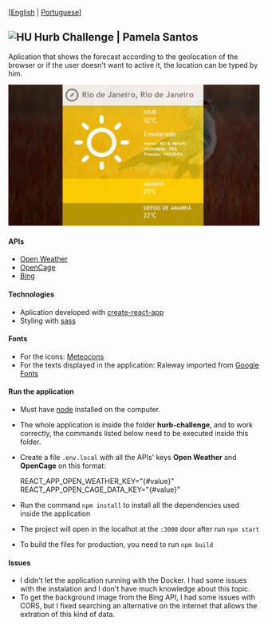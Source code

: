 [[English](README.md) | [Portuguese](README.pt.md)]

## <img src="https://avatars1.githubusercontent.com/u/7063040?v=4&s=200.jpg" alt="HU" width="24" /> Hurb Challenge | Pamela Santos
Aplication that shows the forecast according to the geolocation of the browser or if the user doesn't want to active it, the location can be typed by him.

<img src="./exemplo.jpg" alt="Hurb Challenge" />

#### APIs
- [Open Weather](https://openweathermap.org/api)
- [OpenCage](https://opencagedata.com/api)
- [Bing](https://www.bing.com/HPImageArchive.aspx?format=js&idx=0&n=1&mkt=pt-BR)

#### Technologies
- Aplication developed with [create-react-app](https://create-react-app.dev/)
- Styling with [sass](https://sass-lang.com/)

#### Fonts
- For the icons: [Meteocons](https://www.alessioatzeni.com/meteocons/)
- For the texts displayed in the application: Raleway imported from [Google Fonts](https://fonts.google.com/)

#### Run the application
- Must have [node](https://nodejs.org/en/) installed on the computer.
- The whole application is inside the folder **hurb-challenge**, and to work correctly, the commands listed below need to be executed inside this folder.
- Create a file `.env.local` with all the APIs' keys **Open Weather** and **OpenCage** on this format:

    REACT_APP_OPEN_WEATHER_KEY="{#value}"
  REACT_APP_OPEN_CAGE_DATA_KEY="{#value}"
- Run the command `npm install` to install all the dependencies used inside the application
- The project will open in the localhot at the `:3000` door after run `npm start`
- To build the files for production, you need to run `npm build`

#### Issues
- I didn't let the application running with the Docker. I had some issues with the instalation and I don't have much knowledge about this topic.
- To get the background image from the Bing API, I had some issues with CORS, but I fixed searching an alternative on the internet that allows the extration of this kind of data.